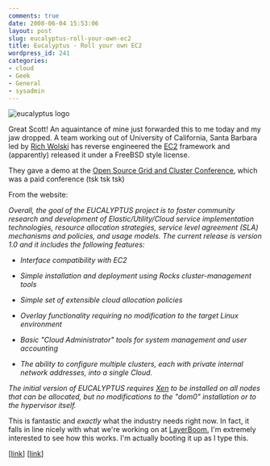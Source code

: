 ```yaml
---
comments: true
date: 2008-06-04 15:53:06
layout: post
slug: eucalyptus-roll-your-own-ec2
title: Eucalyptus - Roll your own EC2
wordpress_id: 241
categories:
- cloud
- Geek
- General
- sysadmin
---
```


![eucalyptus logo](http://trevoro.ca/blog/wp-content/uploads/2008/06/eucalyptuslogotext-300px.png)

Great Scott! An aquaintance of mine just forwarded this to me today and my jaw dropped. A team working out of University of California, Santa Barbara led by [Rich Wolski](http://www.cs.ucsb.edu/~rich/) has reverse engineered the [EC2](http://www.amazon.com/gp/browse.html?node=201590011) framework and (apparently) released it under a FreeBSD style license.

They gave a demo at the [Open Source Grid and Cluster Conference](http://www.opensourcegridcluster.org/), which was a paid conference (tsk tsk tsk)

From the website:

_Overall, the goal of the EUCALYPTUS project is to foster community research and development of Elastic/Utility/Cloud service implementation technologies, resource allocation strategies, service level agreement (SLA) mechanisms and policies, and usage models.  The current release is version 1.0 and it includes the following features:_



	
  * _Interface compatibility with EC2_

	
  * _Simple installation and deployment using Rocks cluster-management tools_

	
  * _Simple set of extensible cloud allocation policies_

	
  * _Overlay functionality requiring no modification to the target Linux environment_

	
  * _Basic "Cloud Administrator" tools for system management and user accounting_

	
  * _The ability to configure multiple clusters, each with private internal network addresses, into a single Cloud._


_The initial version of EUCALYPTUS requires [Xen](http://xen.org/) to be installed on all nodes that can be allocated, but no modifications to the "dom0" installation or to the hypervisor itself._

This is fantastic and *exactly* what the industry needs right now. In fact, it falls in line nicely with what we're working on at [LayerBoom.](http://layerboom.com) I'm extremely interested to see how this works. I'm actually booting it up as I type this.

[[link](http://eucalyptus.cs.ucsb.edu/wiki)] [[link](http://ostatic.com/164044-blog/eucalyptus-an-unsung-open-source-infrastructure-for-cloud-computing#continue)]


> 
